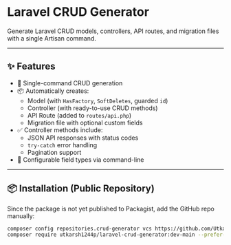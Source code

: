 # Laravel CRUD Generator
<!--
[![Latest Version](https://img.shields.io/github/v/release/Utkarsh1244p/laravel-crud-generator?style=flat-square)](https://packagist.org/packages/utkarsh1244p/laravel-crud-generator)
[![License](https://img.shields.io/github/license/Utkarsh1244p/laravel-crud-generator?style=flat-square)](LICENSE.md)
[![Total Downloads](https://img.shields.io/packagist/dt/utkarsh1244p/laravel-crud-generator?style=flat-square)](https://packagist.org/packages/utkarsh1244p/laravel-crud-generator)
-->
Generate Laravel CRUD models, controllers, API routes, and migration files with a single Artisan command.

---

## ✨ Features

- 🚀 Single-command CRUD generation
- 📦 Automatically creates:
  - Model (with `HasFactory`, `SoftDeletes`, guarded `id`)
  - Controller (with ready-to-use CRUD methods)
  - API Route (added to `routes/api.php`)
  - Migration file with optional custom fields
- ✅ Controller methods include:
  - JSON API responses with status codes
  - `try-catch` error handling
  - Pagination support
- 🔧 Configurable field types via command-line

---

## 📦 Installation (Public Repository)

Since the package is not yet published to Packagist, add the GitHub repo manually:

```bash
composer config repositories.crud-generator vcs https://github.com/Utkarsh1244p/laravel-crud-generator
composer require utkarsh1244p/laravel-crud-generator:dev-main --prefer-source
